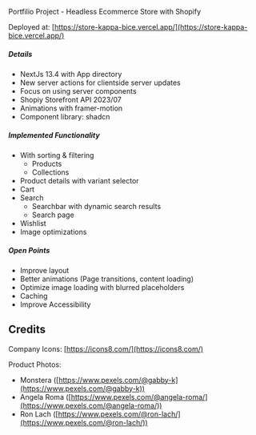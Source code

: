 Portfilio Project - Headless Ecommerce Store with Shopify

Deployed at: [https://store-kappa-bice.vercel.app/](https://store-kappa-bice.vercel.app/)

##### **Details**

* NextJs 13.4 with App directory
* New server actions for clientside server updates
* Focus on using server components
* Shopiy Storefront API 2023/07
* Animations with framer-motion
* Component library: shadcn

##### **Implemented Functionality**

* With sorting & filtering
  * Products
  * Collections
* Product details with variant selector
* Cart
* Search
  * Searchbar with dynamic search results
  * Search page
* Wishlist
* Image optimizations

##### **Open Points**

* Improve layout
* Better animations (Page transitions, content loading)
* Optimize image loading with blurred placeholders
* Caching
* Improve Accessibility

## Credits

Company Icons: [https://icons8.com/](https://icons8.com/)

Product Photos:

* Monstera ([https://www.pexels.com/@gabby-k](https://www.pexels.com/@gabby-k))
* Angela Roma ([https://www.pexels.com/@angela-roma/](https://www.pexels.com/@angela-roma/))
* Ron Lach ([https://www.pexels.com/@ron-lach/](https://www.pexels.com/@ron-lach/))
